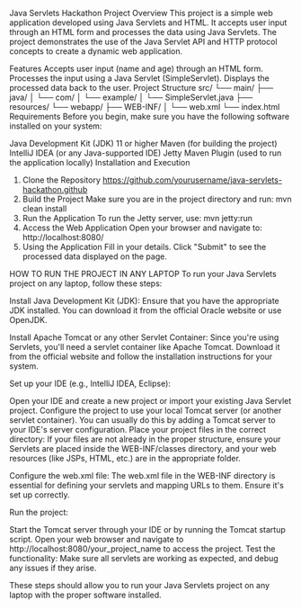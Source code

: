 Java Servlets Hackathon Project
Overview
This project is a simple web application developed using Java Servlets and HTML. It accepts user input through an HTML form and processes the data using Java Servlets. The project demonstrates the use of the Java Servlet API and HTTP protocol concepts to create a dynamic web application.

Features
Accepts user input (name and age) through an HTML form.
Processes the input using a Java Servlet (SimpleServlet).
Displays the processed data back to the user.
Project Structure
src/
└── main/
    ├── java/
    │   └── com/
    │       └── example/
    │           └── SimpleServlet.java
    ├── resources/
    └── webapp/
        ├── WEB-INF/
        │   └── web.xml
        └── index.html
Requirements
Before you begin, make sure you have the following software installed on your system:

Java Development Kit (JDK) 11 or higher
Maven (for building the project)
IntelliJ IDEA (or any Java-supported IDE)
Jetty Maven Plugin (used to run the application locally)
Installation and Execution
1. Clone the Repository
https://github.com/yourusername/java-servlets-hackathon.github
2. Build the Project
Make sure you are in the project directory and run:
mvn clean install
3. Run the Application
To run the Jetty server, use:
mvn jetty:run
4. Access the Web Application
Open your browser and navigate to:
http://localhost:8080/
5. Using the Application
Fill in your details.
Click "Submit" to see the processed data displayed on the page.

HOW TO RUN THE PROJECT IN ANY LAPTOP
To run your Java Servlets project on any laptop, follow these steps:

Install Java Development Kit (JDK): Ensure that you have the appropriate JDK installed. You can download it from the official Oracle website or use OpenJDK.

Install Apache Tomcat or any other Servlet Container: Since you're using Servlets, you'll need a servlet container like Apache Tomcat. Download it from the official website and follow the installation instructions for your system.

Set up your IDE (e.g., IntelliJ IDEA, Eclipse):

Open your IDE and create a new project or import your existing Java Servlet project.
Configure the project to use your local Tomcat server (or another servlet container). You can usually do this by adding a Tomcat server to your IDE's server configuration.
Place your project files in the correct directory: If your files are not already in the proper structure, ensure your Servlets are placed inside the WEB-INF/classes directory, and your web resources (like JSPs, HTML, etc.) are in the appropriate folder.

Configure the web.xml file: The web.xml file in the WEB-INF directory is essential for defining your servlets and mapping URLs to them. Ensure it's set up correctly.

Run the project:

Start the Tomcat server through your IDE or by running the Tomcat startup script.
Open your web browser and navigate to http://localhost:8080/your_project_name to access the project.
Test the functionality: Make sure all servlets are working as expected, and debug any issues if they arise.

These steps should allow you to run your Java Servlets project on any laptop with the proper software installed.


  

